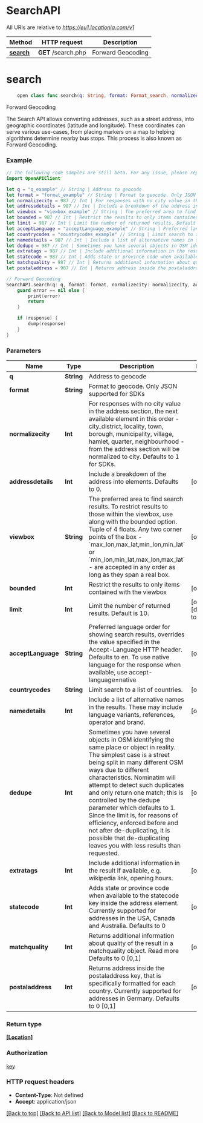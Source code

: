 # SearchAPI

All URIs are relative to *https://eu1.locationiq.com/v1*

Method | HTTP request | Description
------------- | ------------- | -------------
[**search**](SearchAPI.md#search) | **GET** /search.php | Forward Geocoding


# **search**
```swift
    open class func search(q: String, format: Format_search, normalizecity: Normalizecity_search, addressdetails: Addressdetails_search? = nil, viewbox: String? = nil, bounded: Bounded_search? = nil, limit: Int? = nil, acceptLanguage: String? = nil, countrycodes: String? = nil, namedetails: Namedetails_search? = nil, dedupe: Dedupe_search? = nil, extratags: Extratags_search? = nil, statecode: Statecode_search? = nil, matchquality: Int? = nil, postaladdress: Int? = nil, completion: @escaping (_ data: [Location]?, _ error: Error?) -> Void)
```

Forward Geocoding

The Search API allows converting addresses, such as a street address, into geographic coordinates (latitude and longitude). These coordinates can serve various use-cases, from placing markers on a map to helping algorithms determine nearby bus stops. This process is also known as Forward Geocoding.

### Example 
```swift
// The following code samples are still beta. For any issue, please report via http://github.com/OpenAPITools/openapi-generator/issues/new
import OpenAPIClient

let q = "q_example" // String | Address to geocode
let format = "format_example" // String | Format to geocode. Only JSON supported for SDKs
let normalizecity = 987 // Int | For responses with no city value in the address section, the next available element in this order - city_district, locality, town, borough, municipality, village, hamlet, quarter, neighbourhood - from the address section will be normalized to city. Defaults to 1 for SDKs.
let addressdetails = 987 // Int | Include a breakdown of the address into elements. Defaults to 0. (optional)
let viewbox = "viewbox_example" // String | The preferred area to find search results.  To restrict results to those within the viewbox, use along with the bounded option. Tuple of 4 floats. Any two corner points of the box - `max_lon,max_lat,min_lon,min_lat` or `min_lon,min_lat,max_lon,max_lat` - are accepted in any order as long as they span a real box.  (optional)
let bounded = 987 // Int | Restrict the results to only items contained with the viewbox (optional)
let limit = 987 // Int | Limit the number of returned results. Default is 10. (optional) (default to 10)
let acceptLanguage = "acceptLanguage_example" // String | Preferred language order for showing search results, overrides the value specified in the Accept-Language HTTP header. Defaults to en. To use native language for the response when available, use accept-language=native (optional)
let countrycodes = "countrycodes_example" // String | Limit search to a list of countries. (optional)
let namedetails = 987 // Int | Include a list of alternative names in the results. These may include language variants, references, operator and brand. (optional)
let dedupe = 987 // Int | Sometimes you have several objects in OSM identifying the same place or object in reality. The simplest case is a street being split in many different OSM ways due to different characteristics. Nominatim will attempt to detect such duplicates and only return one match; this is controlled by the dedupe parameter which defaults to 1. Since the limit is, for reasons of efficiency, enforced before and not after de-duplicating, it is possible that de-duplicating leaves you with less results than requested. (optional)
let extratags = 987 // Int | Include additional information in the result if available, e.g. wikipedia link, opening hours. (optional)
let statecode = 987 // Int | Adds state or province code when available to the statecode key inside the address element. Currently supported for addresses in the USA, Canada and Australia. Defaults to 0 (optional)
let matchquality = 987 // Int | Returns additional information about quality of the result in a matchquality object. Read more Defaults to 0 [0,1] (optional)
let postaladdress = 987 // Int | Returns address inside the postaladdress key, that is specifically formatted for each country. Currently supported for addresses in Germany. Defaults to 0 [0,1] (optional)

// Forward Geocoding
SearchAPI.search(q: q, format: format, normalizecity: normalizecity, addressdetails: addressdetails, viewbox: viewbox, bounded: bounded, limit: limit, acceptLanguage: acceptLanguage, countrycodes: countrycodes, namedetails: namedetails, dedupe: dedupe, extratags: extratags, statecode: statecode, matchquality: matchquality, postaladdress: postaladdress) { (response, error) in
    guard error == nil else {
        print(error)
        return
    }

    if (response) {
        dump(response)
    }
}
```

### Parameters

Name | Type | Description  | Notes
------------- | ------------- | ------------- | -------------
 **q** | **String** | Address to geocode | 
 **format** | **String** | Format to geocode. Only JSON supported for SDKs | 
 **normalizecity** | **Int** | For responses with no city value in the address section, the next available element in this order - city_district, locality, town, borough, municipality, village, hamlet, quarter, neighbourhood - from the address section will be normalized to city. Defaults to 1 for SDKs. | 
 **addressdetails** | **Int** | Include a breakdown of the address into elements. Defaults to 0. | [optional] 
 **viewbox** | **String** | The preferred area to find search results.  To restrict results to those within the viewbox, use along with the bounded option. Tuple of 4 floats. Any two corner points of the box - &#x60;max_lon,max_lat,min_lon,min_lat&#x60; or &#x60;min_lon,min_lat,max_lon,max_lat&#x60; - are accepted in any order as long as they span a real box.  | [optional] 
 **bounded** | **Int** | Restrict the results to only items contained with the viewbox | [optional] 
 **limit** | **Int** | Limit the number of returned results. Default is 10. | [optional] [default to 10]
 **acceptLanguage** | **String** | Preferred language order for showing search results, overrides the value specified in the Accept-Language HTTP header. Defaults to en. To use native language for the response when available, use accept-language&#x3D;native | [optional] 
 **countrycodes** | **String** | Limit search to a list of countries. | [optional] 
 **namedetails** | **Int** | Include a list of alternative names in the results. These may include language variants, references, operator and brand. | [optional] 
 **dedupe** | **Int** | Sometimes you have several objects in OSM identifying the same place or object in reality. The simplest case is a street being split in many different OSM ways due to different characteristics. Nominatim will attempt to detect such duplicates and only return one match; this is controlled by the dedupe parameter which defaults to 1. Since the limit is, for reasons of efficiency, enforced before and not after de-duplicating, it is possible that de-duplicating leaves you with less results than requested. | [optional] 
 **extratags** | **Int** | Include additional information in the result if available, e.g. wikipedia link, opening hours. | [optional] 
 **statecode** | **Int** | Adds state or province code when available to the statecode key inside the address element. Currently supported for addresses in the USA, Canada and Australia. Defaults to 0 | [optional] 
 **matchquality** | **Int** | Returns additional information about quality of the result in a matchquality object. Read more Defaults to 0 [0,1] | [optional] 
 **postaladdress** | **Int** | Returns address inside the postaladdress key, that is specifically formatted for each country. Currently supported for addresses in Germany. Defaults to 0 [0,1] | [optional] 

### Return type

[**[Location]**](Location.md)

### Authorization

[key](../README.md#key)

### HTTP request headers

 - **Content-Type**: Not defined
 - **Accept**: application/json

[[Back to top]](#) [[Back to API list]](../README.md#documentation-for-api-endpoints) [[Back to Model list]](../README.md#documentation-for-models) [[Back to README]](../README.md)

